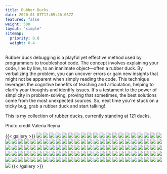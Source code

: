 ```yaml
---
title: Rubber Ducks
date: 2020-01-07T17:09:26.037Z
featured: false
weight: 500
layout: "simple"
sitemap:
  priority: 0.8
  weight: 0.4
---
```


Rubber duck debugging is a playful yet effective method used by programmers to
troubleshoot code. The concept involves explaining your code, line by line, to
an inanimate object—often a rubber duck. By verbalizing the problem, you can
uncover errors or gain new insights that might not be apparent when simply
reading the code. This technique leverages the cognitive benefits of teaching
and articulation, helping to clarify your thoughts and identify issues. It's a
testament to the power of simplicity in problem-solving, proving that sometimes,
the best solutions come from the most unexpected sources. So, next time you're
stuck on a tricky bug, grab a rubber duck and start talking!

This is my collection of rubber ducks, currently standing at 121 ducks.

Photo credit Valeria Reyna

{{< gallery >}}
<img src="/ducks/IMG_1584.JPEG" class="grid-w50 md:grid-w33 xl:grid-w25" />
<img src="/ducks/IMG_1585.JPEG" class="grid-w50 md:grid-w33 xl:grid-w25" />
<img src="/ducks/IMG_1586.JPEG" class="grid-w50 md:grid-w33 xl:grid-w25" />
<img src="/ducks/IMG_1587.JPEG" class="grid-w50 md:grid-w33 xl:grid-w25" />
<img src="/ducks/IMG_1588.JPEG" class="grid-w50 md:grid-w33 xl:grid-w25" />
<img src="/ducks/IMG_1589.JPEG" class="grid-w50 md:grid-w33 xl:grid-w25" />
<img src="/ducks/IMG_1590.JPEG" class="grid-w50 md:grid-w33 xl:grid-w25" />
<img src="/ducks/IMG_1591.JPEG" class="grid-w50 md:grid-w33 xl:grid-w25" />
<img src="/ducks/IMG_1592.JPEG" class="grid-w50 md:grid-w33 xl:grid-w25" />
<img src="/ducks/IMG_1593.JPEG" class="grid-w50 md:grid-w33 xl:grid-w25" />
<img src="/ducks/IMG_1594.JPEG" class="grid-w50 md:grid-w33 xl:grid-w25" />
<img src="/ducks/IMG_1595.JPEG" class="grid-w50 md:grid-w33 xl:grid-w25" />
<img src="/ducks/IMG_1596.JPEG" class="grid-w50 md:grid-w33 xl:grid-w25" />
<img src="/ducks/IMG_1597.JPEG" class="grid-w50 md:grid-w33 xl:grid-w25" />
<img src="/ducks/IMG_1598.JPEG" class="grid-w50 md:grid-w33 xl:grid-w25" />
<img src="/ducks/IMG_1599.JPEG" class="grid-w50 md:grid-w33 xl:grid-w25" />
<img src="/ducks/IMG_1600.JPEG" class="grid-w50 md:grid-w33 xl:grid-w25" />
<img src="/ducks/IMG_1601.JPEG" class="grid-w50 md:grid-w33 xl:grid-w25" />
<img src="/ducks/IMG_1602.JPEG" class="grid-w50 md:grid-w33 xl:grid-w25" />
<img src="/ducks/IMG_1604.JPEG" class="grid-w50 md:grid-w33 xl:grid-w25" />
<img src="/ducks/IMG_1605.JPEG" class="grid-w50 md:grid-w33 xl:grid-w25" />
<img src="/ducks/IMG_1606.JPEG" class="grid-w50 md:grid-w33 xl:grid-w25" />
<img src="/ducks/IMG_1607.JPEG" class="grid-w50 md:grid-w33 xl:grid-w25" />
<img src="/ducks/IMG_1608.JPEG" class="grid-w50 md:grid-w33 xl:grid-w25" />
<img src="/ducks/IMG_1609.JPEG" class="grid-w50 md:grid-w33 xl:grid-w25" />
<img src="/ducks/IMG_1610.JPEG" class="grid-w50 md:grid-w33 xl:grid-w25" />
<img src="/ducks/IMG_1611.JPEG" class="grid-w50 md:grid-w33 xl:grid-w25" />
<img src="/ducks/IMG_1612.JPEG" class="grid-w50 md:grid-w33 xl:grid-w25" />
<img src="/ducks/IMG_1613.JPEG" class="grid-w50 md:grid-w33 xl:grid-w25" />
<img src="/ducks/IMG_1614.JPEG" class="grid-w50 md:grid-w33 xl:grid-w25" />
<img src="/ducks/IMG_1615.JPEG" class="grid-w50 md:grid-w33 xl:grid-w25" />
<img src="/ducks/IMG_1616.JPEG" class="grid-w50 md:grid-w33 xl:grid-w25" />
<img src="/ducks/IMG_1617.JPEG" class="grid-w50 md:grid-w33 xl:grid-w25" />
<img src="/ducks/IMG_1618.JPEG" class="grid-w50 md:grid-w33 xl:grid-w25" />
<img src="/ducks/IMG_1619.JPEG" class="grid-w50 md:grid-w33 xl:grid-w25" />
<img src="/ducks/IMG_1620.JPEG" class="grid-w50 md:grid-w33 xl:grid-w25" />
<img src="/ducks/IMG_1621.JPEG" class="grid-w50 md:grid-w33 xl:grid-w25" />
<img src="/ducks/IMG_1622.JPEG" class="grid-w50 md:grid-w33 xl:grid-w25" />
<img src="/ducks/IMG_1623.JPEG" class="grid-w50 md:grid-w33 xl:grid-w25" />
<img src="/ducks/IMG_1624.JPEG" class="grid-w50 md:grid-w33 xl:grid-w25" />
<img src="/ducks/IMG_1625.JPEG" class="grid-w50 md:grid-w33 xl:grid-w25" />
<img src="/ducks/IMG_1626.JPEG" class="grid-w50 md:grid-w33 xl:grid-w25" />
<img src="/ducks/IMG_1627.JPEG" class="grid-w50 md:grid-w33 xl:grid-w25" />
<img src="/ducks/IMG_1628.JPEG" class="grid-w50 md:grid-w33 xl:grid-w25" />
<img src="/ducks/IMG_1629.JPEG" class="grid-w50 md:grid-w33 xl:grid-w25" />
<img src="/ducks/IMG_1630.JPEG" class="grid-w50 md:grid-w33 xl:grid-w25" />
<img src="/ducks/IMG_1631.JPEG" class="grid-w50 md:grid-w33 xl:grid-w25" />
<img src="/ducks/IMG_1632.JPEG" class="grid-w50 md:grid-w33 xl:grid-w25" />
<img src="/ducks/IMG_1633.JPEG" class="grid-w50 md:grid-w33 xl:grid-w25" />
<img src="/ducks/IMG_1634.JPEG" class="grid-w50 md:grid-w33 xl:grid-w25" />
<img src="/ducks/IMG_1635.JPEG" class="grid-w50 md:grid-w33 xl:grid-w25" />
<img src="/ducks/IMG_1636.JPEG" class="grid-w50 md:grid-w33 xl:grid-w25" />
<img src="/ducks/IMG_1638.JPEG" class="grid-w50 md:grid-w33 xl:grid-w25" />
<img src="/ducks/IMG_1639.JPEG" class="grid-w50 md:grid-w33 xl:grid-w25" />
<img src="/ducks/IMG_1640.JPEG" class="grid-w50 md:grid-w33 xl:grid-w25" />
<img src="/ducks/IMG_1641.JPEG" class="grid-w50 md:grid-w33 xl:grid-w25" />
<img src="/ducks/IMG_1642.JPEG" class="grid-w50 md:grid-w33 xl:grid-w25" />
<img src="/ducks/IMG_1643.JPEG" class="grid-w50 md:grid-w33 xl:grid-w25" />
<img src="/ducks/IMG_1644.JPEG" class="grid-w50 md:grid-w33 xl:grid-w25" />
<img src="/ducks/IMG_1645.JPEG" class="grid-w50 md:grid-w33 xl:grid-w25" />
<img src="/ducks/IMG_1646.JPEG" class="grid-w50 md:grid-w33 xl:grid-w25" />
<img src="/ducks/IMG_1647.JPEG" class="grid-w50 md:grid-w33 xl:grid-w25" />
<img src="/ducks/IMG_1648.JPEG" class="grid-w50 md:grid-w33 xl:grid-w25" />
<img src="/ducks/IMG_1649.JPEG" class="grid-w50 md:grid-w33 xl:grid-w25" />
<img src="/ducks/IMG_1650.JPEG" class="grid-w50 md:grid-w33 xl:grid-w25" />
<img src="/ducks/IMG_1651.JPEG" class="grid-w50 md:grid-w33 xl:grid-w25" />
<img src="/ducks/IMG_1652.JPEG" class="grid-w50 md:grid-w33 xl:grid-w25" />
<img src="/ducks/IMG_1653.JPEG" class="grid-w50 md:grid-w33 xl:grid-w25" />
<img src="/ducks/IMG_1654.JPEG" class="grid-w50 md:grid-w33 xl:grid-w25" />
<img src="/ducks/IMG_1655.JPEG" class="grid-w50 md:grid-w33 xl:grid-w25" />
<img src="/ducks/IMG_1656.JPEG" class="grid-w50 md:grid-w33 xl:grid-w25" />
<img src="/ducks/IMG_1657.JPEG" class="grid-w50 md:grid-w33 xl:grid-w25" />
<img src="/ducks/IMG_1658.JPEG" class="grid-w50 md:grid-w33 xl:grid-w25" />
<img src="/ducks/IMG_1659.JPEG" class="grid-w50 md:grid-w33 xl:grid-w25" />
<img src="/ducks/IMG_1660.JPEG" class="grid-w50 md:grid-w33 xl:grid-w25" />
<img src="/ducks/IMG_1661.JPEG" class="grid-w50 md:grid-w33 xl:grid-w25" />
<img src="/ducks/IMG_1662.JPEG" class="grid-w50 md:grid-w33 xl:grid-w25" />
<img src="/ducks/IMG_1664.JPEG" class="grid-w50 md:grid-w33 xl:grid-w25" />
<img src="/ducks/IMG_1665.JPEG" class="grid-w50 md:grid-w33 xl:grid-w25" />
<img src="/ducks/IMG_1666.JPEG" class="grid-w50 md:grid-w33 xl:grid-w25" />
<img src="/ducks/IMG_1667.JPEG" class="grid-w50 md:grid-w33 xl:grid-w25" />
<img src="/ducks/IMG_1669.JPEG" class="grid-w50 md:grid-w33 xl:grid-w25" />
<img src="/ducks/IMG_1671.JPEG" class="grid-w50 md:grid-w33 xl:grid-w25" />
<img src="/ducks/IMG_1672.JPEG" class="grid-w50 md:grid-w33 xl:grid-w25" />
<img src="/ducks/IMG_1673.JPEG" class="grid-w50 md:grid-w33 xl:grid-w25" />
<img src="/ducks/IMG_1674.JPEG" class="grid-w50 md:grid-w33 xl:grid-w25" />
<img src="/ducks/IMG_1675.JPEG" class="grid-w50 md:grid-w33 xl:grid-w25" />
<img src="/ducks/IMG_1676.JPEG" class="grid-w50 md:grid-w33 xl:grid-w25" />
<img src="/ducks/IMG_1677.JPEG" class="grid-w50 md:grid-w33 xl:grid-w25" />
<img src="/ducks/IMG_1678.JPEG" class="grid-w50 md:grid-w33 xl:grid-w25" />
<img src="/ducks/IMG_1679.JPEG" class="grid-w50 md:grid-w33 xl:grid-w25" />
<img src="/ducks/IMG_1680.JPEG" class="grid-w50 md:grid-w33 xl:grid-w25" />
<img src="/ducks/IMG_1681.JPEG" class="grid-w50 md:grid-w33 xl:grid-w25" />
<img src="/ducks/IMG_1682.JPEG" class="grid-w50 md:grid-w33 xl:grid-w25" />
<img src="/ducks/IMG_1683.JPEG" class="grid-w50 md:grid-w33 xl:grid-w25" />
<img src="/ducks/IMG_1684.JPEG" class="grid-w50 md:grid-w33 xl:grid-w25" />
<img src="/ducks/IMG_1685.JPEG" class="grid-w50 md:grid-w33 xl:grid-w25" />
<img src="/ducks/IMG_1686.JPEG" class="grid-w50 md:grid-w33 xl:grid-w25" />
<img src="/ducks/IMG_1687.JPEG" class="grid-w50 md:grid-w33 xl:grid-w25" />
<img src="/ducks/IMG_1688.JPEG" class="grid-w50 md:grid-w33 xl:grid-w25" />
<img src="/ducks/IMG_1689.JPEG" class="grid-w50 md:grid-w33 xl:grid-w25" />
<img src="/ducks/IMG_1690.JPEG" class="grid-w50 md:grid-w33 xl:grid-w25" />
<img src="/ducks/IMG_1691.JPEG" class="grid-w50 md:grid-w33 xl:grid-w25" />
<img src="/ducks/IMG_1693.JPEG" class="grid-w50 md:grid-w33 xl:grid-w25" />
<img src="/ducks/IMG_1694.JPEG" class="grid-w50 md:grid-w33 xl:grid-w25" />
<img src="/ducks/IMG_1695.JPEG" class="grid-w50 md:grid-w33 xl:grid-w25" />
<img src="/ducks/IMG_1697.JPEG" class="grid-w50 md:grid-w33 xl:grid-w25" />
<img src="/ducks/IMG_1698.JPEG" class="grid-w50 md:grid-w33 xl:grid-w25" />
<img src="/ducks/IMG_1699.JPEG" class="grid-w50 md:grid-w33 xl:grid-w25" />
<img src="/ducks/IMG_1700.JPEG" class="grid-w50 md:grid-w33 xl:grid-w25" />
<img src="/ducks/IMG_1701.JPEG" class="grid-w50 md:grid-w33 xl:grid-w25" />
<img src="/ducks/IMG_1702.JPEG" class="grid-w50 md:grid-w33 xl:grid-w25" />
<img src="/ducks/IMG_1703.JPEG" class="grid-w50 md:grid-w33 xl:grid-w25" />
<img src="/ducks/IMG_1705.JPEG" class="grid-w50 md:grid-w33 xl:grid-w25" />
<img src="/ducks/IMG_1706.JPEG" class="grid-w50 md:grid-w33 xl:grid-w25" />
<img src="/ducks/IMG_1712.JPEG" class="grid-w50 md:grid-w33 xl:grid-w25" />
<img src="/ducks/IMG_1713.JPEG" class="grid-w50 md:grid-w33 xl:grid-w25" />
<img src="/ducks/IMG_1714.JPEG" class="grid-w50 md:grid-w33 xl:grid-w25" />
<img src="/ducks/IMG_1715.JPEG" class="grid-w50 md:grid-w33 xl:grid-w25" />
<img src="/ducks/IMG_1716.JPEG" class="grid-w50 md:grid-w33 xl:grid-w25" />
<img src="/ducks/IMG_1717.JPEG" class="grid-w50 md:grid-w33 xl:grid-w25" />
{{< /gallery >}}
